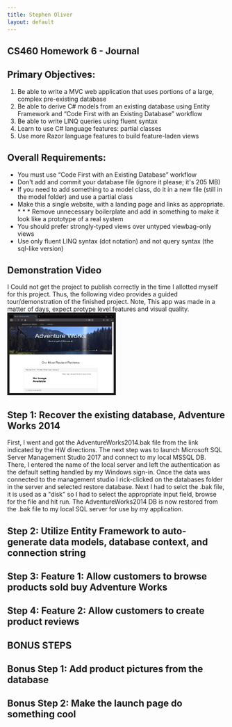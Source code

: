 ```yaml
---
title: Stephen Oliver
layout: default
---
```

## CS460 Homework 6 - Journal

## Primary Objectives:

1. Be able to write a MVC web application that uses portions of a large, complex pre-existing database
2. Be able to derive C# models from an existing database using Entity Framework and “Code First with an Existing Database” workflow
3. Be able to write LINQ queries using fluent syntax
4. Learn to use C# language features: partial classes
5. Use more Razor language features to build feature-laden views

## Overall Requirements:

* You must use “Code First with an Existing Database” workflow
* Don't add and commit your database file (ignore it please; it's 205 MB)
* If you need to add something to a model class, do it in a new file (still in the model folder) and use a partial class
* Make this a single website, with a landing page and links as appropriate. * * * Remove unnecessary boilerplate and add in something to make it look like a prototype of a real system
* You should prefer strongly-typed views over untyped viewbag-only views
* Use only fluent LINQ syntax (dot notation) and not query syntax (the sql-like version)

## Demonstration Video 
I Could not get the project to publish correctly in the time I allotted myself for this project. Thus, the following video provides a guided tour/demonstration of the finished project. Note, This app was made in a matter of days, expect protype level features and visual quality.<br />
<a href="https://www.youtube.com/watch?v=P_OyhV2Y49Q" target="_blank"><img src="Journal_VideoImage.jpg" 
alt="Image Broken" width="240" height="180" border="5" /></a>

## Step 1: Recover the existing database, Adventure Works 2014
First, I went and got the AdventureWorks2014.bak file from the link indicated by the HW directions. The next step was to launch Microsoft SQL Server Management Studio 2017 and connect to my local MSSQL DB. There, I entered the name of the local server and left the authentication as the default setting handled by my Windows sign-in. Once the data was connected to the management studio I rick-clicked on the databases folder in the server and selected restore database. Next I had to selct the .bak file, it is used as a "disk" so I had to select the appropriate input field, browse for the file and hit run. The AdventureWorks2014 DB is now restored from the .bak file to my local SQL server for use by my application.

## Step 2: Utilize Entity Framework to auto-generate data models, database context, and connection string


## Step 3: Feature 1: Allow customers to browse products sold buy Adventure Works


## Step 4: Feature 2: Allow customers to create product reviews


## BONUS STEPS


## Bonus Step 1: Add product pictures from the database


## Bonus Step 2: Make the launch page do something cool
